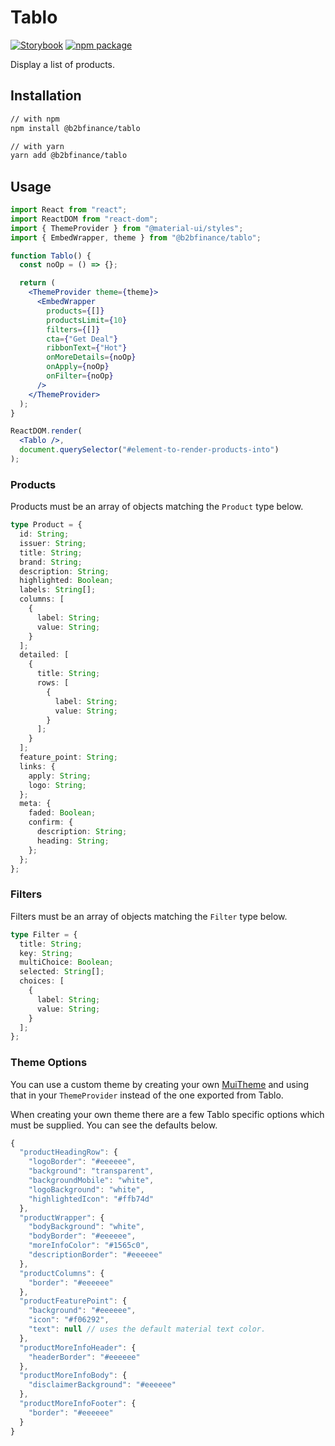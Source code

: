 # Tablo

[![Storybook][storybook-badge]][storybook]
[![npm package][npm-badge]][npm]

Display a list of products.

## Installation

```sh
// with npm
npm install @b2bfinance/tablo

// with yarn
yarn add @b2bfinance/tablo
```

## Usage

```jsx
import React from "react";
import ReactDOM from "react-dom";
import { ThemeProvider } from "@material-ui/styles";
import { EmbedWrapper, theme } from "@b2bfinance/tablo";

function Tablo() {
  const noOp = () => {};

  return (
    <ThemeProvider theme={theme}>
      <EmbedWrapper
        products={[]}
        productsLimit={10}
        filters={[]}
        cta={"Get Deal"}
        ribbonText={"Hot"}
        onMoreDetails={noOp}
        onApply={noOp}
        onFilter={noOp}
      />
    </ThemeProvider>
  );
}

ReactDOM.render(
  <Tablo />,
  document.querySelector("#element-to-render-products-into")
);
```

### Products

Products must be an array of objects matching the `Product` type below.

```typescript
type Product = {
  id: String;
  issuer: String;
  title: String;
  brand: String;
  description: String;
  highlighted: Boolean;
  labels: String[];
  columns: [
    {
      label: String;
      value: String;
    }
  ];
  detailed: [
    {
      title: String;
      rows: [
        {
          label: String;
          value: String;
        }
      ];
    }
  ];
  feature_point: String;
  links: {
    apply: String;
    logo: String;
  };
  meta: {
    faded: Boolean;
    confirm: {
      description: String;
      heading: String;
    };
  };
};
```

### Filters

Filters must be an array of objects matching the `Filter` type below.

```typescript
type Filter = {
  title: String;
  key: String;
  multiChoice: Boolean;
  selected: String[];
  choices: [
    {
      label: String;
      value: String;
    }
  ];
};
```

### Theme Options

You can use a custom theme by creating your own [MuiTheme](https://material-ui.com/customization/default-theme/#default-theme) and using that in your `ThemeProvider` instead of the one exported from Tablo.

When creating your own theme there are a few Tablo specific options which must be supplied. You can see the defaults below.

```js
{
  "productHeadingRow": {
    "logoBorder": "#eeeeee",
    "background": "transparent",
    "backgroundMobile": "white",
    "logoBackground": "white",
    "highlightedIcon": "#ffb74d"
  },
  "productWrapper": {
    "bodyBackground": "white",
    "bodyBorder": "#eeeeee",
    "moreInfoColor": "#1565c0",
    "descriptionBorder": "#eeeeee"
  },
  "productColumns": {
    "border": "#eeeeee"
  },
  "productFeaturePoint": {
    "background": "#eeeeee",
    "icon": "#f06292",
    "text": null // uses the default material text color.
  },
  "productMoreInfoHeader": {
    "headerBorder": "#eeeeee"
  },
  "productMoreInfoBody": {
    "disclaimerBackground": "#eeeeee"
  },
  "productMoreInfoFooter": {
    "border": "#eeeeee"
  }
}
```

[storybook-badge]: https://cdn.jsdelivr.net/gh/storybooks/brand@master/badge/badge-storybook.svg
[storybook]: https://b2bfinance.github.io/tablo/
[npm-badge]: https://img.shields.io/npm/v/@b2bfinance/tablo.png?style=flat-square
[npm]: https://www.npmjs.org/package/@b2bfinance/tablo
